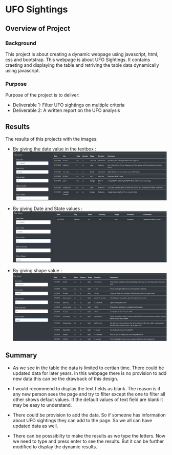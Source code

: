 # UFO Sightings

## Overview of Project

### Background 

This project is about creating a dynamic webpage using javascript, html, css and bootstrap. This webpage is about UFO Sightings. It contains craeting and displaying the table and retriving the table data dynamically using javascript.

### Purpose

Purpose of the project is to deliver:

* Deliverable 1: Filter UFO sightings on multiple criteria
* Deliverable 2: A written report on the UFO analysis


## Results

The results of this projects with the images:

* By giving the date value in the textbox :
![Date Filter](https://github.com/rachanamule/UFOs/blob/d9ebbcc471e25fcb12f81726e0921307bffacbc7/static/images/date_filter.png)

* By giving Date and State values : 
![Date and State Values](https://github.com/rachanamule/UFOs/blob/d9ebbcc471e25fcb12f81726e0921307bffacbc7/static/images/date_and_state_filter.png)

* By giving shape value :
![Shape Value](https://github.com/rachanamule/UFOs/blob/d9ebbcc471e25fcb12f81726e0921307bffacbc7/static/images/shape_filter.png)



## Summary

* As we see in the table the data is limited to certian time. There could be updated data for later years. In this webpage there is no provision to add new data this can be the drawback of this design.

* I would recommend to display the text fields as blank. The reason is if any  new person sees the page and try to filter except the one to filter all other shows defaut values. If the default values of text field are blank it may be easy to understand.

* There could be provision to add the data. So if someone has information about UFO sightings they can add to the page. So we all can have updated data as well.

* There can be posssibilty to make the results as we type the letters. Now we need to type and press enter to see the results. But it can be further modified to display the dynamic results.
